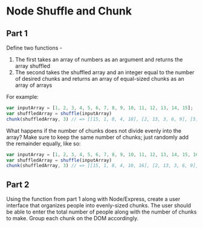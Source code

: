 # Node Shuffle and Chunk

## Part 1

Define two functions -

1. The first takes an array of numbers as an argument and returns the array shuffled
1. The second takes the shuffled array and an integer equal to the number of desired chunks and returns an array of equal-sized chunks as an array of arrays

For example:

```javascript
var inputArray = [1, 2, 3, 4, 5, 6, 7, 8, 9, 10, 11, 12, 13, 14, 15];
var shuffledArray = shuffle(inputArray)
chunk(shuffledArray, 3) // => [[15, 1, 8, 4, 10], [2, 13, 3, 6, 9], [5, 7, 11, 12, 14]]
```

What happens if the number of chunks does not divide evenly into the array? Make sure to keep the same number of chunks; just randomly add the remainder equally, like so:

```javascript
var inputArray = [1, 2, 3, 4, 5, 6, 7, 8, 9, 10, 11, 12, 13, 14, 15, 16];
var shuffledArray = shuffle(inputArray)
chunk(shuffledArray, 3) // => [[15, 1, 8, 4, 10, 16], [2, 13, 3, 6, 9], [5, 7, 11, 12, 14]]
```

## Part 2

Using the function from part 1 along with Node/Express, create a user interface that organizes people into evenly-sized chunks. The user should be able to enter the total number of people along with the number of chunks to make. Group each chunk on the DOM accordingly.

